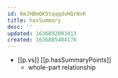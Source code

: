```yaml
---
id: 6mJHBmQK5tqqqdvHQrNsK
title: hasSummary
desc: ''
updated: 1636892003413
created: 1636885484176
---
```



- [[p.vs]] [[p.hasSummaryPoints]]
  - whole-part relationship
